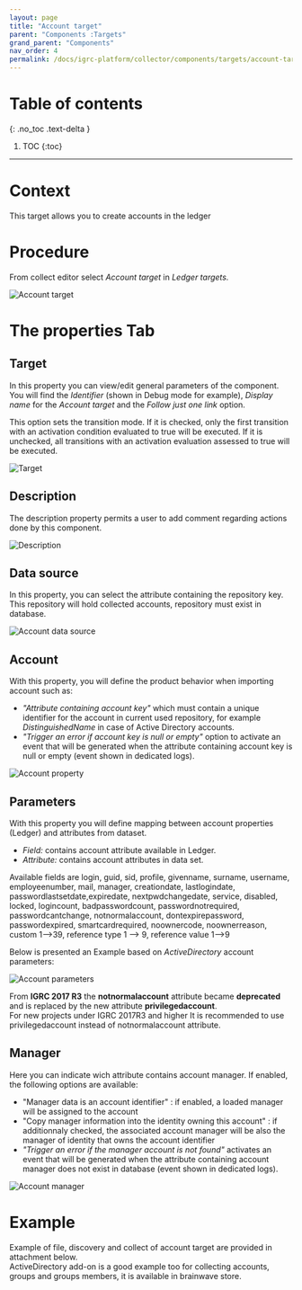 ```yaml
---
layout: page
title: "Account target"
parent: "Components :Targets"
grand_parent: "Components"
nav_order: 4
permalink: /docs/igrc-platform/collector/components/targets/account-target/
---
```


# Table of contents
{: .no_toc .text-delta }

1. TOC
{:toc}
---

# Context

This target allows you to create accounts in the ledger

# Procedure

From collect editor select _Account target_ in _Ledger targets._

![Account target](igrc-platform/collector/components/targets/account-target/images/2016-07-07_16_16_29-iGRC_Properties_-_demo_collectors_demo_070.AD_Accounts.collector_-_iGRC_Analytic.png "Account target")

# The properties Tab

## Target

In this property you can view/edit general parameters of the component. You will find the _Identifier_ (shown in Debug mode for example), _Display name_ for the _Account target_ and the _Follow just one link_ option.   

This option sets the transition mode. If it is checked, only the first transition with an activation condition evaluated to true will be executed. If it is unchecked, all transitions with an activation evaluation assessed to true will be executed.

![Target](igrc-platform/collector/components/targets/account-target/images/account_target_properties.png "Target")

## Description

The description property permits a user to add comment regarding actions done by this component.

![Description](igrc-platform/collector/components/targets/account-target/images/49.png "Description")

## Data source

In this property, you can select the attribute containing the repository key. This repository will hold collected accounts, repository must exist in database.

![Account data source](igrc-platform/collector/components/targets/account-target/images/account_data_source.png "Account data source")

## Account

With this property, you will define the product behavior when importing account such as:

- _"Attribute containing account key"_ which must contain a unique identifier for the account in current used repository, for example _DistinguishedName_ in case of Active Directory accounts.
- _"Trigger an error if account key is null or empty"_ option to activate an event that will be generated when the attribute containing account key is null or empty (event shown in dedicated logs).

![Account property](igrc-platform/collector/components/targets/account-target/images/acount_property_account.png "Account property")


## Parameters

With this property you will define mapping between account properties (Ledger) and attributes from dataset.

- _Field:_  contains account attribute available in Ledger.
- _Attribute:_ contains account attributes in data set.

Available fields are login, guid, sid, profile, givenname, surname, username, employeenumber, mail, manager, creationdate, lastlogindate, passwordlastsetdate,expiredate, nextpwdchangedate, service, disabled, locked, logincount, badpasswordcount, passwordnotrequired, passwordcantchange, notnormalaccount, dontexpirepassword, passwordexpired, smartcardrequired, noownercode, noownerreason, custom 1--\>39, reference type 1 --\> 9, reference value 1--\>9

Below is presented an Example based on _ActiveDirectory_ account parameters:

![Account parameters](igrc-platform/collector/components/targets/account-target/images/account_parameters.png "Account parameters")

From **IGRC 2017 R3** the **notnormalaccount** attribute became **deprecated** and is replaced by the new attribute **privilegedaccount**.   
For new projects under IGRC 2017R3 and higher It is recommended to use privilegedaccount instead of notnormalaccount attribute.

## Manager

Here you can indicate wich attribute contains account manager. If enabled, the following options are available:

- "Manager data is an account identifier" : if enabled, a loaded manager will be assigned to the account
- "Copy manager information into the identity owning this account" : if additionnaly checked, the associated account manager will be also the manager of identity that owns the account identifier  
- _"Trigger an error if the manager account is not found"_ activates an event that will be generated when the attribute containing account manager does not exist in database (event shown in dedicated logs).

![Account manager](igrc-platform/collector/components/targets/account-target/images/account_manager.png "Account manager")

# Example

Example of file, discovery and collect of account target are provided in attachment below.  
ActiveDirectory add-on is a good example too for collecting accounts, groups and groups members, it is available in brainwave store.  
